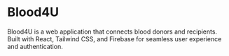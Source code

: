 # Blood4U
Blood4U is a web application that connects blood donors and recipients. Built with React, Tailwind CSS, and Firebase for seamless user experience and authentication.
